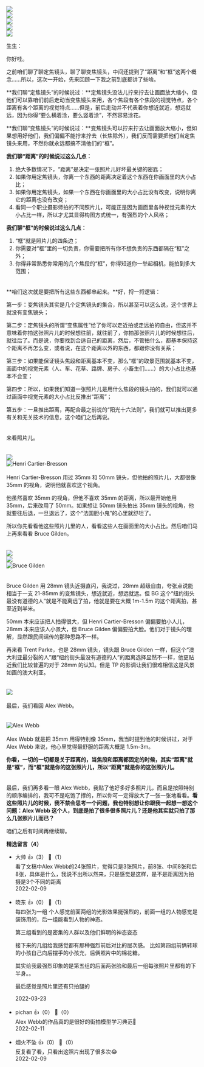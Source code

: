 [![](https://static001.geekbang.org/resource/image/1b/e3/1b151493d1ffa648f076b9c351c143e3.jpg?wh=750x360)](http://time.geekbang.org/column/article/477125)  
[![](https://static001.geekbang.org/resource/image/c5/a1/c53f312fc068691b9428896269500aa1.jpg?wh=750x360)](http://time.geekbang.org/column/article/477933)  
[![](https://static001.geekbang.org/resource/image/b5/fd/b58d9e4da6fe1b22037bedb6d86cc8fd.jpg?wh=750x360)](http://time.geekbang.org/column/article/477970)  
[![](https://static001.geekbang.org/resource/image/0e/b8/0e1d1yye0029687ced489f8197a0a4b8.jpg?wh=750x360)](http://time.geekbang.org/column/article/478453)  
[![](https://static001.geekbang.org/resource/image/8d/5f/8d1c987d54b0b22fa5432f5c8e8fdb5f.jpg?wh=750x360)](http://time.geekbang.org/column/article/479699)

生生：

你好哇。

之前咱们聊了聊定焦镜头，聊了聊变焦镜头，中间还提到了“距离”和“框”这两个概念……所以，这次一开始，先来回顾一下我之前到底都讲了些啥。

**我们聊“定焦镜头”的时候说过：**定焦镜头没法儿拧来拧去让画面放大缩小，但他们可以靠咱们前后走动当变焦镜头来用，各个焦段有各个焦段的视觉特点，各个距离有各个距离的视觉特点……但是，前后走动并不代表着你想近就近，想远就远，因为你得“要么横着涂，要么竖着涂”，不然容易涂花。

**我们聊“变焦镜头”的时候说过：**变焦镜头可以拧来拧去让画面放大缩小，但如果想用好他们，我们偏偏不能拧来拧去（长焦除外），我们反而需要把他们当定焦镜头来用，不然你就永远都搞不清他们的“框”。

**我们聊“距离”的时候说过这么几点：**

1. 绝大多数情况下，“距离”是决定一张照片儿好坏最关键的密匙；
2. 如果你用定焦镜头，你离一个东西的距离决定着这个东西在你画面里的大小占比；
3. 如果你用定焦镜头，如果一个东西在你画面里的大小占比没有改变，说明你离它的距离也没有改变；
4. 看同一个职业摄影师拍的不同照片儿，可能正是因为画面里各种视觉元素的大小占比一样，所以才尤其显得构图方式统一，有强烈的个人风格；

**我们聊“框”的时候说过这么几点：**

1. “框”就是照片儿的四条边；
2. 你需要对“框”里的一切负责，你需要把所有你不想负责的东西都隔在“框”之外；
3. 你得非常熟悉你常用的几个焦段的“框”，你得知道你一举起相机，能拍到多大范围；

　  
**咱们这次就是要把所有这些东西都串起来。**好，捋一捋逻辑：

第一步：变焦镜头其实是几个定焦镜头的集合，所以甚至可以这么说，这个世界上就没有变焦镜头；

第二步：定焦镜头的所谓“变焦属性”给了你可以走近拍或走远拍的自由，但这并不意味着你拍这张照片儿的时候想往前，就往前了，你拍那张照片儿的时候想往后，就往后了。而是说，你要找到合适自己的距离，然后，不管拍什么，都基本保持这个距离不再怎么变，或者说，在这个距离以外的东西，都跟你没有关系；

第三步：如果能保证镜头焦段和距离基本不变，那么“框”的取景范围就基本不变，画面中的视觉元素（人、车、花草、路牌、房子、小畜生们……）的大小占比也基本不会变；

第四步：所以，如果我们知道一张照片儿是用什么焦段的镜头拍的，我们就可以通过画面中视觉元素的大小占比反推出“距离”；

第五步：一旦推出距离，再配合最之前说的“阳光十六法则”，我们就可以推出更多有关和无关技术的信息，这个咱们之后再说。

　  
来看照片儿。  
　

![](https://static001.geekbang.org/resource/image/95/bb/9501631b63a7062c1378a10717387ebb.jpg?wh=2731x2048)  
![](https://static001.geekbang.org/resource/image/4c/c0/4cabc6dfba1f7ffe9f61302007cd6bc0.jpg?wh=4724x1584 "Henri Cartier-Bresson")  
   
Henri Cartier-Bresson 用过 35mm 和 50mm 镜头，但他拍的照片儿，大都很像 35mm 的视角，说明他就喜欢这个视角。

他虽然喜欢 35mm 的视角，但他不喜欢 35mm 的距离，所以最开始他用 35mm，后来改用了 50mm。如果想让 50mm 镜头拍出 35mm 镜头的视角，他就要往后退，一旦退远了，这个“法国胆小鬼”的心里就舒坦了。

所以你先看看他这些照片儿里的人，看看这些人在画面里的大小占比。然后咱们马上再来看看 Bruce Gilden。  
　

![](https://static001.geekbang.org/resource/image/f6/7c/f626fd6cbc6fb83cef3e783ef878d47c.jpg?wh=4075x1330)  
![](https://static001.geekbang.org/resource/image/4f/df/4fea339af0c2643f41428406745c10df.jpg?wh=1914x965)  
![](https://static001.geekbang.org/resource/image/70/3e/7064f5efcdd89bddd3b2fac6aa42243e.jpg?wh=3688x1111 "Bruce Gilden")

　  
Bruce Gilden 用 28mm 镜头近摄直闪，我说过，28mm 超级自由，夸张点说能相当于一支 21-85mm 的变焦镜头，想近就近，想远就远。但 BG 这个“纽约街头最没有道德的人”就是不能离远了拍，他就是要在大概 1m-1.5m 的这个距离拍，甚至近到半米。

50mm 本来应该把人拍得很大，但 Henri Cartier-Bresson 偏偏要拍小人儿，28mm 本来应该人小景大，但 Bruce Gilden 偏偏要拍大脸。他们对于镜头的理解，显然跟民间谣传的那种思路不一样。

再来看 Trent Parke，也是 28mm 镜头，镜头跟 Bruce Gilden 一样，但这个“澳大利亚最分裂的人”跟“纽约街头最没有道德的人”的距离选择显然不一样，他更贴近我们比较普遍的对于 28mm 的认知。但是 TP 的影调让我们很难相信这是风景如画的澳大利亚。  
　

![](https://static001.geekbang.org/resource/image/99/ec/996c7c5b8bcabc78c27bd0b3a9fce3ec.jpg?wh=2119x1417)  
   
最后，我们看回 Alex Webb。  
　

![](https://static001.geekbang.org/resource/image/6a/8c/6af4ce405904bb90ce13e70f7c24328c.jpg?wh=3200x3188 "Alex Webb")  
   
Alex Webb 就是把 35mm 用得特别像 35mm，我当时提到他的时候讲过，对于 Alex Webb 来说，他心里觉得最舒服的距离大概是 1.5m-3m。

**你看，一切的一切都是关于距离的，当焦段和距离都固定的时候，其实“距离”就是“框”，而“框”就是你的这张照片儿，所以“距离”就是你的这张照片儿。**

　  
最后，我们再多看一眼 Alex Webb，我贴了他好多好多照片儿，而且是按照特别的顺序编排的，我可不是吃饱了撑的，所以你可一定得放大了一张一张地看看。**看这些照片儿的时候，我不禁会思考一个问题，我也特别想让你跟我一起想一想这个问题：Alex Webb 这个人，到底是拍了很多很多照片儿？还是他其实就只拍了那么几张照片儿而已？**

咱们之后有时间再继续聊。
<div><strong>精选留言（4）</strong></div><ul>
<li><span>大帅</span> 👍（3） 💬（1）<div>看了文稿中Alex Webb的24张照片，觉得只是3张照片，前8张、中间8张和后8张，具体是什么，我说不出所以然来，只是感觉是这样，是不是距离因为拍摄是3个不同的距离</div>2022-02-09</li><br/><li><span>晓东</span> 👍（0） 💬（1）<div>每四张为一组
个人感觉前面两组的光影效果挺强烈的，前面一组的人物感觉是装饰用的，后一组能看到人物的神态。

第三组看到的是密集的人群以及他们鲜明的神态姿态

接下来的几组给我感觉都有那种强烈前后对比的层次感。
比如第四组前俩转球的小孩自己向后摆手的小孩充，后俩照片中的棉花糖。

其实给我最强烈印象的是第五组的后面两张脸和最后一组每张照片里都有的下半身。。

最后感觉是照片里还有只拍腿的</div>2022-03-23</li><br/><li><span>pichan</span> 👍（0） 💬（0）<div>Alex Webb的作品真的是很好的街拍模型学习典范🌚</div>2022-02-11</li><br/><li><span>烟火不坠</span> 👍（0） 💬（0）<div>反复看了看，只看出这照片出现了很多次😂</div>2022-02-09</li><br/>
</ul>